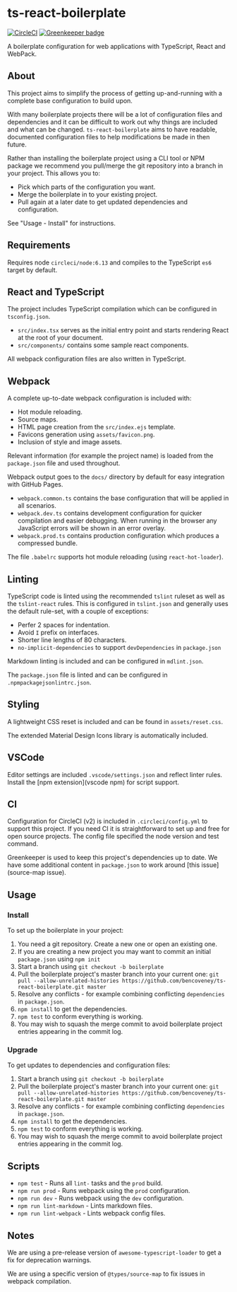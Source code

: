 # ts-react-boilerplate

[![CircleCI](https://circleci.com/gh/bencoveney/ts-react-boilerplate/tree/master.svg?style=shield)](https://circleci.com/gh/bencoveney/ts-react-boilerplate/tree/master)
[![Greenkeeper badge](https://badges.greenkeeper.io/bencoveney/ts-react-boilerplate.svg)](https://greenkeeper.io/)

A boilerplate configuration for web applications with TypeScript, React and
WebPack.

## About

This project aims to simplify the process of getting up-and-running with a
complete base configuration to build upon.

With many boilerplate projects there will be a lot of configuration files and
dependencies and it can be difficult to work out why things are included and
what can be changed. `ts-react-boilerplate` aims to have readable, documented
configuration files to help modifications be made in then future.

Rather than installing the boilerplate project using a CLI tool or NPM package
we recommend you pull/merge the git repository into a branch in your project.
This allows you to:

- Pick which parts of the configuration you want.
- Merge the boilerplate in to your existing project.
- Pull again at a later date to get updated dependencies and configuration.

See "Usage - Install" for instructions.

## Requirements

Requires node `circleci/node:6.13` and compiles to the TypeScript `es6` target
by default.

## React and TypeScript

The project includes TypeScript compilation which can be configured in `tsconfig.json`.

- `src/index.tsx` serves as the initial entry point and starts rendering React
  at the root of your document.
- `src/components/` contains some sample react components.

All webpack configuration files are also written in TypeScript.

## Webpack

A complete up-to-date webpack configuration is included with:

- Hot module reloading.
- Source maps.
- HTML page creation from the `src/index.ejs` template.
- Favicons generation using `assets/favicon.png`.
- Inclusion of style and image assets.

Relevant information (for example the project name) is loaded from the
`package.json` file and used throughout.

Webpack output goes to the `docs/` directory by default for easy integration
with GitHub Pages.

- `webpack.common.ts` contains the base configuration that will be applied in
  all scenarios.
- `webpack.dev.ts` contains development configuration for quicker compilation
  and easier debugging. When running in the browser any JavaScript errors will
  be shown in an error overlay.
- `webpack.prod.ts` contains production configuration which produces a
  compressed bundle.

The file `.babelrc` supports hot module reloading (using `react-hot-loader`).

## Linting

TypeScript code is linted using the recommended `tslint` ruleset as well as the
`tslint-react` rules. This is configured in `tslint.json` and generally uses
the default rule-set, with a couple of exceptions:

- Perfer 2 spaces for indentation.
- Avoid `I` prefix on interfaces.
- Shorter line lengths of 80 characters.
- `no-implicit-dependencies` to support `devDependencies` in `package.json`

Markdown linting is included and can be configured in `mdlint.json`.

The `package.json` file is linted and can be configured in
`.npmpackagejsonlintrc.json`.

## Styling

A lightweight CSS reset is included and can be found in `assets/reset.css`.

The extended Material Design Icons library is automatically included.

## VSCode

Editor settings are included `.vscode/settings.json` and reflect linter rules.
Install the [npm extension](vscode npm) for script support.

## CI

Configuration for CircleCI (v2) is included in `.circleci/config.yml` to support
this project. If you need CI it is straightforward to set up and free for open
source projects. The config file specified the node version and test command.

Greenkeeper is used to keep this project's dependencies up to date. We have
some additional content in `package.json` to work around
[this issue](source-map issue).

## Usage

### Install

To set up the boilerplate in your project:

1. You need a git repository. Create a new one or open an existing one.
2. If you are creating a new project you may want to commit an initial
   `package.json` using `npm init`
3. Start a branch using `git checkout -b boilerplate`
4. Pull the boilerplate project's master branch into your current one:
   `git pull --allow-unrelated-histories
   https://github.com/bencoveney/ts-react-boilerplate.git master`
5. Resolve any conflicts - for example combining conflicting `dependencies` in
   `package.json`.
6. `npm install` to get the dependencies.
7. `npm test` to conform everything is working.
8. You may wish to squash the merge commit to avoid boilerplate project entries
   appearing in the commit log.

### Upgrade

To get updates to dependencies and configuration files:

1. Start a branch using `git checkout -b boilerplate`
2. Pull the boilerplate project's master branch into your current one:
   `git pull --allow-unrelated-histories
   https://github.com/bencoveney/ts-react-boilerplate.git master`
3. Resolve any conflicts - for example combining conflicting `dependencies` in
   `package.json`.
4. `npm install` to get the dependencies.
5. `npm test` to conform everything is working.
6. You may wish to squash the merge commit to avoid boilerplate project entries
   appearing in the commit log.

## Scripts

- `npm test` - Runs all `lint-` tasks and the `prod` build.
- `npm run prod` - Runs webpack using the `prod` configuration.
- `npm run dev` - Runs webpack using the `dev` configuration.
- `npm run lint-markdown` - Lints markdown files.
- `npm run lint-webpack` - Lints webpack config files.

## Notes

We are using a pre-release version of `awesome-typescript-loader` to get a fix
for deprecation warnings.

We are using a specific version of `@types/source-map` to fix issues in webpack
compilation.

[vscode npm]: https://marketplace.visualstudio.com/items?itemName=eg2.vscode-npm-script
[source-map issue]: https://github.com/DefinitelyTyped/DefinitelyTyped/issues/23649
